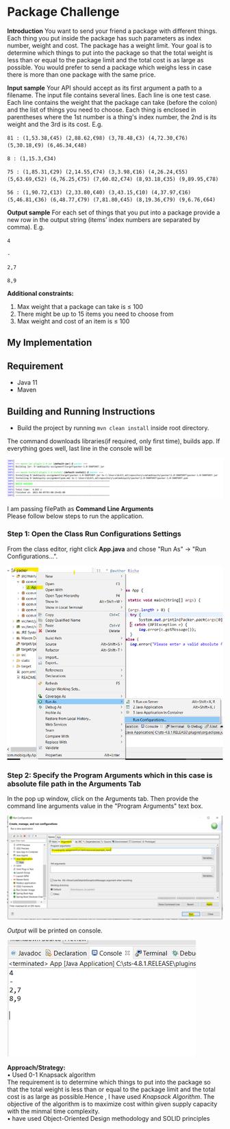 # Package Challenge

**Introduction**
You want to send your friend a package with different things.
Each thing you put inside the package has such parameters as index number, weight and cost. The
package has a weight limit. Your goal is to determine which things to put into the package so that the
total weight is less than or equal to the package limit and the total cost is as large as possible.
You would prefer to send a package which weighs less in case there is more than one package with the
same price.

**Input	sample**
Your API should accept as its first argument a path to a filename. The input file contains several
lines. Each line is one test case.
Each line contains the weight that the package can take (before the colon) and the list of things you
need to choose. Each thing is enclosed in parentheses where the 1st number is a thing's index number,
the 2nd is its weight and the 3rd is its cost. E.g.

`81 : (1,53.38,€45) (2,88.62,€98) (3,78.48,€3) (4,72.30,€76) (5,30.18,€9) (6,46.34,€48)`

`8 : (1,15.3,€34)`

`75 : (1,85.31,€29) (2,14.55,€74) (3,3.98,€16) (4,26.24,€55) (5,63.69,€52) (6,76.25,€75) (7,60.02,€74) (8,93.18,€35) (9,89.95,€78)`

`56 : (1,90.72,€13) (2,33.80,€40) (3,43.15,€10) (4,37.97,€16) (5,46.81,€36) (6,48.77,€79) (7,81.80,€45) (8,19.36,€79) (9,6.76,€64)`


**Output	sample**
For each set of things that you put into a package provide a new row in the output string (items’ index
numbers are separated by comma). E.g.

`4`

`-`

`2,7`

`8,9`

**Additional constraints:**
1. Max weight that a package can take is ≤ 100
2. There might be up to 15 items you need to choose from
3. Max weight and cost of an item is ≤ 100

## My Implementation

## Requirement
* Java 11
* Maven

## Building and Running Instructions
* Build the project by running `mvn clean install` inside root directory.  
 
The command downloads libraries(if required, only first time), builds app. If everything goes well, last line in the console will be

![Alt text](static/buildSuccess.png?raw=true "Optional Title")  

I am passing filePath as <B>Command Line Arguments</B>  
Please follow below steps to run the application.  

### Step 1: Open the Class Run Configurations Settings  
From the class editor, right click <B>App.java</B> and chose "Run As" -> "Run Configurations...".   

 ![Alt text](static/firstStep.png?raw=true "Optional Title") 

### Step 2: Specify the Program Arguments which in this case is absolute file path in the Arguments Tab  
In the pop up window, click on the Arguments tab. Then provide the command line arguments value in the "Program Arguments" text box.  

![Alt text](static/runSteps.png?raw=true "Optional Title")  

<I>Output</I> will be printed on console.  

![Alt text](static/output.png?raw=true "Optional Title")  

**Approach/Strategy:**  
•	Used 0-1 Knapsack algorithm  
The requirement is to determine which things to put into the package so that the total weight is less than or equal to the package limit and the total cost is as large as possible.Hence , I have used <I>Knapsack Algorithm</I>. The objective of the algorithm is to maximize cost within given supply capacity with the minmal time complexity.  
•   have used  Object-Oriented Design methodology and SOLID principles



